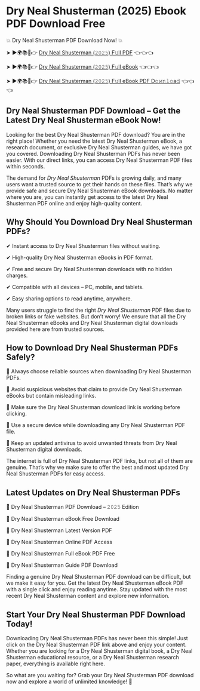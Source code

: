 # Dry Neal Shusterman (2025) Ebook PDF Download Free

💥 Dry Neal Shusterman PDF Download Now! 💥

➤ ►🌍📚📱👉 [Dry Neal Shusterman (𝟸𝟶𝟸𝟻) F𝚞ll PDF](https://getpdf.xyz/dry-neal-shusterman) 👈👈👈


➤ ►🌍📚📱👉 [Dry Neal Shusterman (𝟸𝟶𝟸𝟻) F𝚞ll eBook](https://getpdf.xyz/dry-neal-shusterman) 👈👈👈


➤ ►🌍📚📱👉 [Dry Neal Shusterman (𝟸𝟶𝟸𝟻) F𝚞ll eBook PDF D𝚘𝚠𝚗𝚕𝚘a𝚍](https://getpdf.xyz/dry-neal-shusterman) 👈👈👈


## Dry Neal Shusterman PDF Download – Get the Latest Dry Neal Shusterman eBook Now!

Looking for the best Dry Neal Shusterman PDF download? You are in the right place! Whether you need the latest Dry Neal Shusterman eBook, a research document, or exclusive Dry Neal Shusterman guides, we have got you covered. Downloading Dry Neal Shusterman PDFs has never been easier. With our direct links, you can access Dry Neal Shusterman PDF files within seconds.

The demand for *Dry Neal Shusterman* PDFs is growing daily, and many users want a trusted source to get their hands on these files. That’s why we provide safe and secure Dry Neal Shusterman eBook downloads. No matter where you are, you can instantly get access to the latest Dry Neal Shusterman PDF online and enjoy high-quality content.

## Why Should You Download Dry Neal Shusterman PDFs?

✔ Instant access to Dry Neal Shusterman files without waiting.

✔ High-quality Dry Neal Shusterman eBooks in PDF format.

✔ Free and secure Dry Neal Shusterman downloads with no hidden charges.

✔ Compatible with all devices – PC, mobile, and tablets.

✔ Easy sharing options to read anytime, anywhere.

Many users struggle to find the right *Dry Neal Shusterman* PDF files due to broken links or fake websites. But don’t worry! We ensure that all the Dry Neal Shusterman eBooks and Dry Neal Shusterman digital downloads provided here are from trusted sources.

## How to Download Dry Neal Shusterman PDFs Safely?

📌 Always choose reliable sources when downloading Dry Neal Shusterman PDFs.

📌 Avoid suspicious websites that claim to provide Dry Neal Shusterman eBooks but contain misleading links.

📌 Make sure the Dry Neal Shusterman download link is working before clicking.

📌 Use a secure device while downloading any Dry Neal Shusterman PDF file.

📌 Keep an updated antivirus to avoid unwanted threats from Dry Neal Shusterman digital downloads.

The internet is full of Dry Neal Shusterman PDF links, but not all of them are genuine. That’s why we make sure to offer the best and most updated Dry Neal Shusterman PDFs for easy access.

## Latest Updates on Dry Neal Shusterman PDFs

🔹 Dry Neal Shusterman PDF Download – 𝟸𝟶𝟸𝟻 Edition

🔹 Dry Neal Shusterman eBook Free Download

🔹 Dry Neal Shusterman Latest Version PDF

🔹 Dry Neal Shusterman Online PDF Access

🔹 Dry Neal Shusterman Full eBook PDF Free

🔹 Dry Neal Shusterman Guide PDF Download

Finding a genuine Dry Neal Shusterman PDF download can be difficult, but we make it easy for you. Get the latest Dry Neal Shusterman eBook PDF with a single click and enjoy reading anytime. Stay updated with the most recent Dry Neal Shusterman content and explore new information.

## Start Your Dry Neal Shusterman PDF Download Today!

Downloading Dry Neal Shusterman PDFs has never been this simple! Just click on the Dry Neal Shusterman PDF link above and enjoy your content. Whether you are looking for a Dry Neal Shusterman digital book, a Dry Neal Shusterman educational resource, or a Dry Neal Shusterman research paper, everything is available right here.

So what are you waiting for? Grab your Dry Neal Shusterman PDF download now and explore a world of unlimited knowledge! 🚀